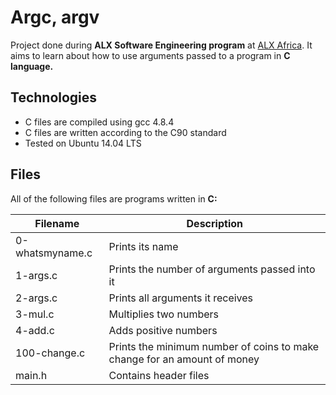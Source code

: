 # Argc, argv #
Project done during __ALX Software Engineering program__ at [ALX Africa](https://www.alxafrica.com/). It aims to learn about how to use arguments passed to a program in __C language.__

## Technologies ##
* C files are compiled using gcc 4.8.4
* C files are written according to the C90 standard
* Tested on Ubuntu 14.04 LTS
## Files ##
All of the following files are programs written in __C:__

Filename | Description
---------|-----------
0-whatsmyname.c	| Prints its name
1-args.c	| Prints the number of arguments passed into it
2-args.c	| Prints all arguments it receives
3-mul.c	| Multiplies two numbers
4-add.c	| Adds positive numbers
100-change.c	| Prints the minimum number of coins to make change for an amount of money
main.h | Contains header files
